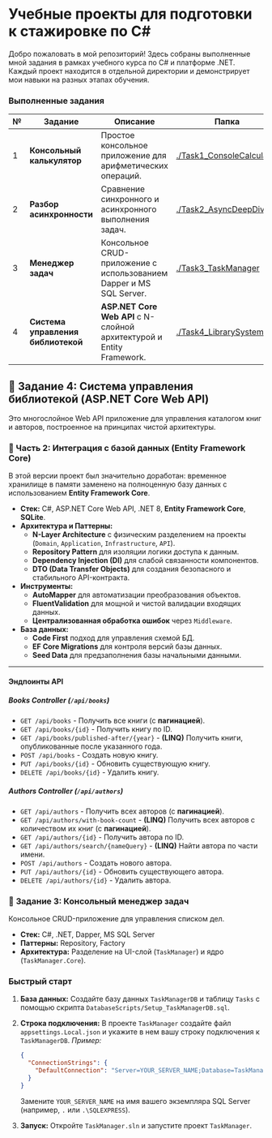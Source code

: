 # Учебные проекты для подготовки к стажировке по C#

Добро пожаловать в мой репозиторий! Здесь собраны выполненные мной задания в рамках учебного курса по C# и платформе .NET. Каждый проект находится в отдельной директории и демонстрирует мои навыки на разных этапах обучения.

### Выполненные задания

| № | Задание | Описание | Папка |
|---|---|---|---|
| 1 | **Консольный калькулятор** | Простое консольное приложение для арифметических операций. | [./Task1_ConsoleCalculator](./Task1_ConsoleCalculator) |
| 2 | **Разбор асинхронности** | Сравнение синхронного и асинхронного выполнения задач. | [./Task2_AsyncDeepDive](./Task2_AsyncDeepDive) |
| 3 | **Менеджер задач** | Консольное CRUD-приложение с использованием Dapper и MS SQL Server. | [./Task3_TaskManager](./Task3_TaskManager) |
| 4 | **Система управления библиотекой** | **ASP.NET Core Web API** с N-слойной архитектурой и Entity Framework. | [./Task4_LibrarySystem](./Task4_LibrarySystem) |

## 🚀 Задание 4: Система управления библиотекой (ASP.NET Core Web API)

Это многослойное Web API приложение для управления каталогом книг и авторов, построенное на принципах чистой архитектуры.

### 🌟 Часть 2: Интеграция с базой данных (Entity Framework Core)

В этой версии проект был значительно доработан: временное хранилище в памяти заменено на полноценную базу данных с использованием **Entity Framework Core**.

*   **Стек:** C#, ASP.NET Core Web API, .NET 8, **Entity Framework Core**, **SQLite**.
*   **Архитектура и Паттерны:**
    *   **N-Layer Architecture** с физическим разделением на проекты (`Domain`, `Application`, `Infrastructure`, `API`).
    *   **Repository Pattern** для изоляции логики доступа к данным.
    *   **Dependency Injection (DI)** для слабой связанности компонентов.
    *   **DTO (Data Transfer Objects)** для создания безопасного и стабильного API-контракта.
*   **Инструменты:**
    *   **AutoMapper** для автоматизации преобразования объектов.
    *   **FluentValidation** для мощной и чистой валидации входящих данных.
    *   **Централизованная обработка ошибок** через `Middleware`.
*   **База данных:**
    *   **Code First** подход для управления схемой БД.
    *   **EF Core Migrations** для контроля версий базы данных.
    *   **Seed Data** для предзаполнения базы начальными данными.

---

#### Эндпоинты API

##### Books Controller (`/api/books`)
*   `GET /api/books` - Получить все книги (с **пагинацией**).
*   `GET /api/books/{id}` - Получить книгу по ID.
*   `GET /api/books/published-after/{year}` - **(LINQ)** Получить книги, опубликованные после указанного года.
*   `POST /api/books` - Создать новую книгу.
*   `PUT /api/books/{id}` - Обновить существующую книгу.
*   `DELETE /api/books/{id}` - Удалить книгу.

##### Authors Controller (`/api/authors`)
*   `GET /api/authors` - Получить всех авторов (с **пагинацией**).
*   `GET /api/authors/with-book-count` - **(LINQ)** Получить всех авторов с количеством их книг (с **пагинацией**).
*   `GET /api/authors/{id}` - Получить автора по ID.
*   `GET /api/authors/search/{nameQuery}` - **(LINQ)** Найти автора по части имени.
*   `POST /api/authors` - Создать нового автора.
*   `PUT /api/authors/{id}` - Обновить существующего автора.
*   `DELETE /api/authors/{id}` - Удалить автора.

### 🚀 **Задание 3: Консольный менеджер задач**

Консольное CRUD-приложение для управления списком дел.

*   **Стек:** C#, .NET, Dapper, MS SQL Server
*   **Паттерны:** Repository, Factory
*   **Архитектура:** Разделение на UI-слой (`TaskManager`) и ядро (`TaskManager.Core`).

### Быстрый старт

1.  **База данных:** Создайте базу данных `TaskManagerDB` и таблицу `Tasks` с помощью скрипта `DatabaseScripts/Setup_TaskManagerDB.sql`.

2.  **Строка подключения:** В проекте `TaskManager` создайте файл `appsettings.Local.json` и укажите в нем вашу строку подключения к `TaskManagerDB`.
    *Пример:*
    ```json
    {
      "ConnectionStrings": {
        "DefaultConnection": "Server=YOUR_SERVER_NAME;Database=TaskManagerDB;Trusted_Connection=True;TrustServerCertificate=True;"
      }
    }
    ```
    Замените `YOUR_SERVER_NAME` на имя вашего экземпляра SQL Server (например, `.` или `.\SQLEXPRESS`).

3.  **Запуск:** Откройте `TaskManager.sln` и запустите проект `TaskManager`.